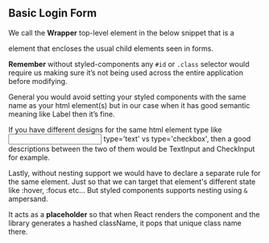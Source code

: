 ## Basic Login Form

We call the **Wrapper** top-level element in the below snippet that is a <form> element that encloses the usual child elements seen in forms.

**Remember** without styled-components any `#id` or `.class` selector would require us making sure it’s not being used across the entire application before modifying.

General you would avoid setting your styled components with the same name as your html element(s) but in our case when it has good semantic meaning like Label then it’s fine.

If you have different designs for the same html element type like <input> type='text' vs type='checkbox', then a good descriptions between the two of them would be TextInput and CheckInput for example.

Lastly, without nesting support we would have to declare a separate rule for the same element. Just so that we can target that element's different state like :hover, :focus etc... But styled components supports nesting using `&` ampersand.

It acts as a **placeholder** so that when React renders the component and the library generates a hashed className, it pops that unique class name there.
